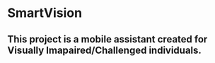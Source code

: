 # SmartVision
## This project is a mobile assistant created for Visually Imapaired/Challenged individuals.

